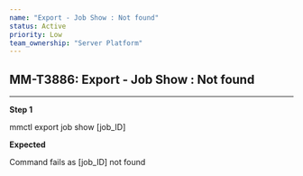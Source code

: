 ```yaml
---
name: "Export - Job Show : Not found"
status: Active
priority: Low
team_ownership: "Server Platform"
---
```


## MM-T3886: Export - Job Show : Not found

---

**Step 1**

mmctl export job show \[job\_ID]

**Expected**

Command fails as \[job\_ID] not found

